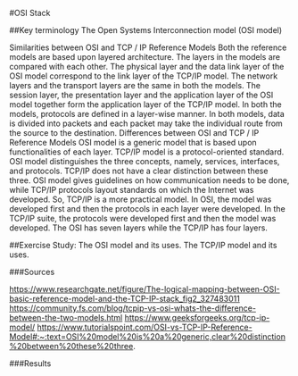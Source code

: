 #OSI Stack

##Key terminology
The Open Systems Interconnection model (OSI model)

Similarities between OSI and TCP / IP Reference Models
Both the reference models are based upon layered architecture.
The layers in the models are compared with each other. The physical layer and the data link layer of the OSI model correspond to the link layer of the TCP/IP model. The network layers and the transport layers are the same in both the models. The session layer, the presentation layer and the application layer of the OSI model together form the application layer of the TCP/IP model.
In both the models, protocols are defined in a layer-wise manner.
In both models, data is divided into packets and each packet may take the individual route from the source to the destination.
Differences between OSI and TCP / IP Reference Models
OSI model is a generic model that is based upon functionalities of each layer. TCP/IP model is a protocol-oriented standard.
OSI model distinguishes the three concepts, namely, services, interfaces, and protocols. TCP/IP does not have a clear distinction between these three.
OSI model gives guidelines on how communication needs to be done, while TCP/IP protocols layout standards on which the Internet was developed. So, TCP/IP is a more practical model.
In OSI, the model was developed first and then the protocols in each layer were developed. In the TCP/IP suite, the protocols were developed first and then the model was developed.
The OSI has seven layers while the TCP/IP has four layers.


##Exercise
Study:
The OSI model and its uses.
The TCP/IP model and its uses.

###Sources

https://www.researchgate.net/figure/The-logical-mapping-between-OSI-basic-reference-model-and-the-TCP-IP-stack_fig2_327483011
https://community.fs.com/blog/tcpip-vs-osi-whats-the-difference-between-the-two-models.html
https://www.geeksforgeeks.org/tcp-ip-model/
https://www.tutorialspoint.com/OSI-vs-TCP-IP-Reference-Model#:~:text=OSI%20model%20is%20a%20generic,clear%20distinction%20between%20these%20three. 


###Results
